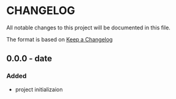 # CHANGELOG
All notable changes to this project will be documented in this file.

The format is based on [Keep a Changelog](http://keepachangelog.com/en/1.0.0/) 

## 0.0.0 - date
### Added
- project initializaion


